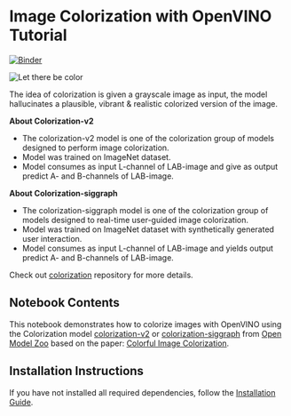 # Image Colorization with OpenVINO Tutorial
[![Binder](https://mybinder.org/badge_logo.svg)](https://mybinder.org/v2/gh/openvinotoolkit/openvino_notebooks/HEAD?labpath=notebooks%2Fvision-image-colorization%2Fvision-image-colorization.ipynb)

![Let there be color](https://user-images.githubusercontent.com/18904157/180923280-9caefaf1-742b-4d2f-8943-5d4a6126e2fc.png)

The idea of colorization is given a grayscale image as input, the model hallucinates a plausible, vibrant & realistic colorized version of the image.

**About Colorization-v2**

* The colorization-v2 model is one of the colorization group of models designed to perform image colorization.
* Model was trained on ImageNet dataset.
* Model consumes as input L-channel of LAB-image and give as output predict A- and B-channels of LAB-image.

**About Colorization-siggraph**

* The colorization-siggraph model is one of the colorization group of models designed to real-time user-guided image colorization.
* Model was trained on ImageNet dataset with synthetically generated user interaction.
* Model consumes as input L-channel of LAB-image and yields output predict A- and B-channels of LAB-image.

Check out [colorization](https://github.com/richzhang/colorization) repository for more details.

## Notebook Contents

This notebook demonstrates how to colorize images with OpenVINO using the Colorization model [colorization-v2](https://github.com/openvinotoolkit/open_model_zoo/blob/master/models/public/colorization-v2/README.md) or [colorization-siggraph](https://github.com/openvinotoolkit/open_model_zoo/tree/master/models/public/colorization-siggraph) from [Open Model Zoo](https://github.com/openvinotoolkit/open_model_zoo/blob/master/models/public/index.md) based on the paper: [Colorful Image Colorization](https://arxiv.org/abs/1603.08511).

## Installation Instructions

If you have not installed all required dependencies, follow the [Installation Guide](../../README.md).